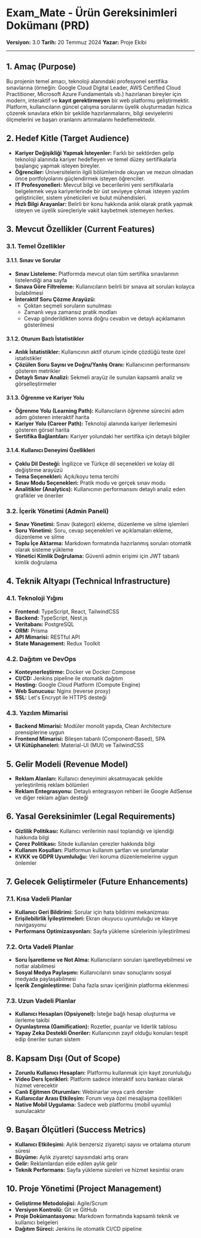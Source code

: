 # Exam_Mate - Ürün Gereksinimleri Dokümanı (PRD)

**Versiyon:** 3.0
**Tarih:** 20 Temmuz 2024
**Yazar:** Proje Ekibi

---

## 1. Amaç (Purpose)

Bu projenin temel amacı, teknoloji alanındaki profesyonel sertifika sınavlarına (örneğin: Google Cloud Digital Leader, AWS Certified Cloud Practitioner, Microsoft Azure Fundamentals vb.) hazırlanan bireyler için modern, interaktif ve **kayıt gerektirmeyen** bir web platformu geliştirmektir. Platform, kullanıcıların güncel çalışma sorularını üyelik oluşturmadan hızlıca çözerek sınavlara etkin bir şekilde hazırlanmalarını, bilgi seviyelerini ölçmelerini ve başarı oranlarını artırmalarını hedeflemektedir.

## 2. Hedef Kitle (Target Audience)

- **Kariyer Değişikliği Yapmak İsteyenler:** Farklı bir sektörden gelip teknoloji alanında kariyer hedefleyen ve temel düzey sertifikalarla başlangıç yapmak isteyen bireyler.
- **Öğrenciler:** Üniversitelerin ilgili bölümlerinde okuyan ve mezun olmadan önce portfolyolarını güçlendirmek isteyen öğrenciler.
- **IT Profesyonelleri:** Mevcut bilgi ve becerilerini yeni sertifikalarla belgelemek veya kariyerlerinde bir üst seviyeye çıkmak isteyen yazılım geliştiriciler, sistem yöneticileri ve bulut mühendisleri.
- **Hızlı Bilgi Arayanlar:** Belirli bir konu hakkında anlık olarak pratik yapmak isteyen ve üyelik süreçleriyle vakit kaybetmek istemeyen herkes.

## 3. Mevcut Özellikler (Current Features)

### 3.1. Temel Özellikler

#### 3.1.1. Sınav ve Sorular
- **Sınav Listeleme:** Platformda mevcut olan tüm sertifika sınavlarının listelendiği ana sayfa
- **Sınava Göre Filtreleme:** Kullanıcıların belirli bir sınava ait soruları kolayca bulabilmesi
- **İnteraktif Soru Çözme Arayüzü:**
  - Çoktan seçmeli soruların sunulması
  - Zamanlı veya zamansız pratik modları
  - Cevap gönderildikten sonra doğru cevabın ve detaylı açıklamanın gösterilmesi

#### 3.1.2. Oturum Bazlı İstatistikler
- **Anlık İstatistikler:** Kullanıcının aktif oturum içinde çözdüğü teste özel istatistikler
- **Çözülen Soru Sayısı ve Doğru/Yanlış Oranı:** Kullanıcının performansını gösteren metrikler
- **Detaylı Sınav Analizi:** Sekmeli arayüz ile sunulan kapsamlı analiz ve görselleştirmeler

#### 3.1.3. Öğrenme ve Kariyer Yolu
- **Öğrenme Yolu (Learning Path):** Kullanıcıların öğrenme sürecini adım adım gösteren interaktif harita
- **Kariyer Yolu (Career Path):** Teknoloji alanında kariyer ilerlemesini gösteren görsel harita
- **Sertifika Bağlantıları:** Kariyer yolundaki her sertifika için detaylı bilgiler

#### 3.1.4. Kullanıcı Deneyimi Özellikleri
- **Çoklu Dil Desteği:** İngilizce ve Türkçe dil seçenekleri ve kolay dil değiştirme arayüzü
- **Tema Seçenekleri:** Açık/koyu tema tercihi
- **Sınav Modu Seçenekleri:** Pratik modu ve gerçek sınav modu
- **Analitikler (Analytics):** Kullanıcının performansını detaylı analiz eden grafikler ve öneriler

### 3.2. İçerik Yönetimi (Admin Paneli)
- **Sınav Yönetimi:** Sınav (kategori) ekleme, düzenleme ve silme işlemleri
- **Soru Yönetimi:** Soru, cevap seçenekleri ve açıklamaları ekleme, düzenleme ve silme
- **Toplu İçe Aktarma:** Markdown formatında hazırlanmış soruları otomatik olarak sisteme yükleme
- **Yönetici Kimlik Doğrulama:** Güvenli admin erişimi için JWT tabanlı kimlik doğrulama

## 4. Teknik Altyapı (Technical Infrastructure)

### 4.1. Teknoloji Yığını
- **Frontend:** TypeScript, React, TailwindCSS
- **Backend:** TypeScript, Nest.js
- **Veritabanı:** PostgreSQL
- **ORM:** Prisma
- **API Mimarisi:** RESTful API
- **State Management:** Redux Toolkit

### 4.2. Dağıtım ve DevOps
- **Konteynerleştirme:** Docker ve Docker Compose
- **CI/CD:** Jenkins pipeline ile otomatik dağıtım
- **Hosting:** Google Cloud Platform (Compute Engine)
- **Web Sunucusu:** Nginx (reverse proxy)
- **SSL:** Let's Encrypt ile HTTPS desteği

### 4.3. Yazılım Mimarisi
- **Backend Mimarisi:** Modüler monolit yapıda, Clean Architecture prensiplerine uygun
- **Frontend Mimarisi:** Bileşen tabanlı (Component-Based), SPA
- **UI Kütüphaneleri:** Material-UI (MUI) ve TailwindCSS

## 5. Gelir Modeli (Revenue Model)
- **Reklam Alanları:** Kullanıcı deneyimini aksatmayacak şekilde yerleştirilmiş reklam bölümleri
- **Reklam Entegrasyonu:** Detaylı entegrasyon rehberi ile Google AdSense ve diğer reklam ağları desteği

## 6. Yasal Gereksinimler (Legal Requirements)
- **Gizlilik Politikası:** Kullanıcı verilerinin nasıl toplandığı ve işlendiği hakkında bilgi
- **Çerez Politikası:** Sitede kullanılan çerezler hakkında bilgi
- **Kullanım Koşulları:** Platformun kullanım şartları ve sınırlamalar
- **KVKK ve GDPR Uyumluluğu:** Veri koruma düzenlemelerine uygun önlemler

## 7. Gelecek Geliştirmeler (Future Enhancements)

### 7.1. Kısa Vadeli Planlar
- **Kullanıcı Geri Bildirimi:** Sorular için hata bildirimi mekanizması
- **Erişilebilirlik İyileştirmeleri:** Ekran okuyucu uyumluluğu ve klavye navigasyonu
- **Performans Optimizasyonları:** Sayfa yükleme sürelerinin iyileştirilmesi

### 7.2. Orta Vadeli Planlar
- **Soru İşaretleme ve Not Alma:** Kullanıcıların soruları işaretleyebilmesi ve notlar alabilmesi
- **Sosyal Medya Paylaşımı:** Kullanıcıların sınav sonuçlarını sosyal medyada paylaşabilmesi
- **İçerik Zenginleştirme:** Daha fazla sınav içeriğinin platforma eklenmesi

### 7.3. Uzun Vadeli Planlar
- **Kullanıcı Hesapları (Opsiyonel):** İsteğe bağlı hesap oluşturma ve ilerleme takibi
- **Oyunlaştırma (Gamification):** Rozetler, puanlar ve liderlik tablosu
- **Yapay Zeka Destekli Öneriler:** Kullanıcının zayıf olduğu konuları tespit edip öneriler sunan sistem

## 8. Kapsam Dışı (Out of Scope)
- **Zorunlu Kullanıcı Hesapları:** Platformu kullanmak için kayıt zorunluluğu
- **Video Ders İçerikleri:** Platform sadece interaktif soru bankası olarak hizmet verecektir
- **Canlı Eğitmen Oturumları:** Webinarlar veya canlı dersler
- **Kullanıcılar Arası Etkileşim:** Forum veya özel mesajlaşma özellikleri
- **Native Mobil Uygulama:** Sadece web platformu (mobil uyumlu) sunulacaktır

## 9. Başarı Ölçütleri (Success Metrics)
- **Kullanıcı Etkileşimi:** Aylık benzersiz ziyaretçi sayısı ve ortalama oturum süresi
- **Büyüme:** Aylık ziyaretçi sayısındaki artış oranı
- **Gelir:** Reklamlardan elde edilen aylık gelir
- **Teknik Performans:** Sayfa yükleme süreleri ve hizmet kesintisi oranı

## 10. Proje Yönetimi (Project Management)
- **Geliştirme Metodolojisi:** Agile/Scrum
- **Versiyon Kontrolü:** Git ve GitHub
- **Proje Dokümantasyonu:** Markdown formatında kapsamlı teknik ve kullanıcı belgeleri
- **Dağıtım Süreci:** Jenkins ile otomatik CI/CD pipeline